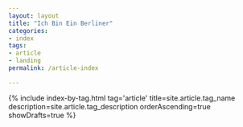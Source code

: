 ```yaml
---
layout: layout
title: "Ich Bin Ein Berliner"
categories:
- index
tags:
- article
- landing
permalink: /article-index

---
```


{% include index-by-tag.html tag='article' title=site.article.tag_name description=site.article.tag_description orderAscending=true showDrafts=true %}
